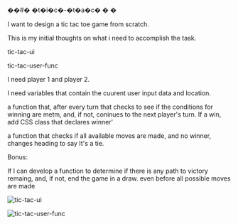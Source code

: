 ��#� �t�i�c�-�t�a�c�
�
�

I want to design a tic tac toe game from scratch.

This is my initial thoughts on what i need to accomplish the task.

tic-tac-ui

tic-tac-user-func

I need player 1 and player 2.

I need variables that contain the cuurent user input data and location.

a function that, after every turn that checks to see if the conditions for winning are metm, and, if not, coninues to the next player's turn. If a win, add CSS class that declares winner'

a function that checks if all available moves are made, and no winner, changes heading to say It's a tie.

Bonus:

If I can develop a function to determine if there is any path to victory remaing, and, if not, end the game in a draw. even before all possible moves are made


![tic-tac-ui](https://user-images.githubusercontent.com/96838174/158891045-b88f2a57-b358-4f31-b424-c92e8718feb7.png)



![tic-tac-user-func](https://user-images.githubusercontent.com/96838174/158891105-ee2d09e0-ba5f-4909-b80d-c09508c38c45.png)
